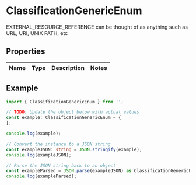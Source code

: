 
# ClassificationGenericEnum

EXTERNAL_RESOURCE_REFERENCE can be thought of as anything such as URL, URI, UNIX PATH, etc

## Properties

Name | Type | Description | Notes
------------ | ------------- | ------------- | -------------

## Example

```typescript
import { ClassificationGenericEnum } from '';

// TODO: Update the object below with actual values
const example: ClassificationGenericEnum = {
};

console.log(example);

// Convert the instance to a JSON string
const exampleJSON: string = JSON.stringify(example);
console.log(exampleJSON);

// Parse the JSON string back to an object
const exampleParsed = JSON.parse(exampleJSON) as ClassificationGenericEnum;
console.log(exampleParsed);
```




